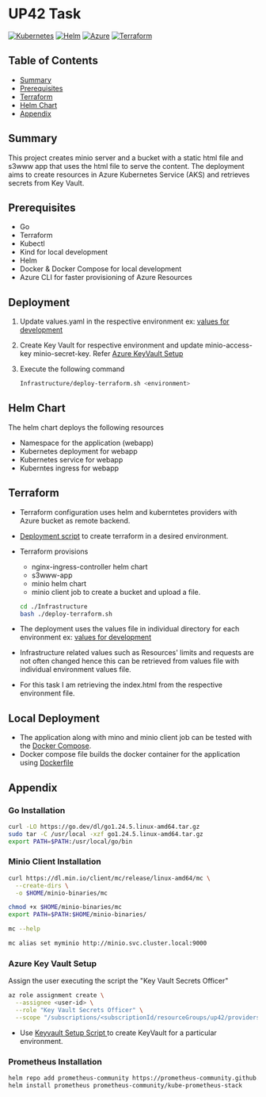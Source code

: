 # UP42 Task

[![Kubernetes](https://img.shields.io/badge/Kubernetes-326CE5?style=flat&logo=kubernetes&logoColor=white)](https://kubernetes.io/)
[![Helm](https://img.shields.io/badge/Helm-0F1689?style=flat&logo=helm&logoColor=white)](https://helm.sh/)
[![Azure](https://img.shields.io/badge/Azure-0078D4?style=flat&logo=microsoft-azure&logoColor=white)](https://azure.microsoft.com/)
[![Terraform](https://img.shields.io/badge/Terraform-623CE4?style=flat&logo=terraform&logoColor=white)](https://www.terraform.io/)

## Table of Contents

- [Summary](#summary)
- [Prerequisites](#prerequisites)
- [Terraform](#terraform)
- [Helm Chart](#helm-chart)
- [Appendix](#Appendix)

## Summary

This project creates minio server and a bucket with a static html file and s3www app that uses the html file to serve the content. 
The deployment aims to create resources in Azure Kubernetes Service (AKS) and retrieves secrets from Key Vault.

## Prerequisites

- Go
- Terraform
- Kubectl 
- Kind for local development
- Helm
- Docker & Docker Compose for local development
- Azure CLI for faster provisioning of Azure Resources


## Deployment

1. Update values.yaml in the respective environment ex: [values for development](./Infrastructure/terraform-deployment/development/s3www-helm-values.yaml) 

2. Create Key Vault for respective environment and update minio-access-key minio-secret-key. Refer [Azure KeyVault Setup](#azure-key-vault-setup)

3. Execute the following command

   ```bash
   Infrastructure/deploy-terraform.sh <environment>
   ```

## Helm Chart

The helm chart deploys the following resources 

- Namespace for the application (webapp)
- Kubernetes deployment for webapp
- Kubernetes service for webapp 
- Kuberntes ingress for webapp

## Terraform

- Terraform configuration uses helm and kuberntetes providers with Azure bucket as remote backend.
- [Deployment script](./Infrastructure/deploy-terraform.sh) to create terraform in a desired environment.
- Terraform provisions 
  - nginx-ingress-controller helm chart 
  - s3www-app
  - minio helm chart
  - minio client job to create a bucket and upload a file.

  ```bash
  cd ./Infrastructure
  bash ./deploy-terraform.sh
  ```

- The deployment uses the values file in individual directory for each environment ex: [values for development](./Infrastructure/terraform-deployment/development/s3www-helm-values.yaml)
- Infrastructure related values such as Resources' limits and requests are not often changed hence this can be retrieved from values file with individual environment values file.
- For this task I am retrieving the index.html from the respective environment file. 

## Local Deployment

- The application along with mino and minio client job can be tested with the [Docker Compose](./s3www/docker-compose.yml).
- Docker compose file builds the docker container for the application using [Dockerfile](./s3www/Dockerfile)

## Appendix 

### Go Installation

```bash
curl -LO https://go.dev/dl/go1.24.5.linux-amd64.tar.gz 
sudo tar -C /usr/local -xzf go1.24.5.linux-amd64.tar.gz  
export PATH=$PATH:/usr/local/go/bin
```

### Minio Client Installation

```bash
curl https://dl.min.io/client/mc/release/linux-amd64/mc \
  --create-dirs \
  -o $HOME/minio-binaries/mc

chmod +x $HOME/minio-binaries/mc
export PATH=$PATH:$HOME/minio-binaries/

mc --help
```

```bash
mc alias set myminio http://minio.svc.cluster.local:9000
```


### Azure Key Vault Setup

Assign the user executing the script the "Key Vault Secrets Officer"

```bash
az role assignment create \
  --assignee <user-id> \
  --role "Key Vault Secrets Officer" \
  --scope "/subscriptions/<subscriptionId/resourceGroups/up42/providers/Microsoft.KeyVault/vaults/<keyVaultName>"
```

- Use [Keyvault Setup Script ](./Infrastructure/Azure/az-keyvault-setup.sh) to create KeyVault for a particular environment. 

### Prometheus Installation

```bash
helm repo add prometheus-community https://prometheus-community.github.io/helm-charts
helm install prometheus prometheus-community/kube-prometheus-stack
```